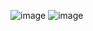 ![image](https://user-images.githubusercontent.com/112846440/206835061-9068b139-fe3f-4b31-88d7-e4188d3d16a9.png)
![image](https://user-images.githubusercontent.com/112846440/206835212-3caa29b2-f576-425a-bf56-9f4656b2b257.png)

